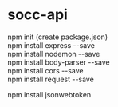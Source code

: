 # socc-api

npm init (create package.json)<br>
npm install express --save<br>
npm install nodemon --save<br>
npm install body-parser --save<br>
npm install cors --save<br>
npm install request --save<br>

npm install jsonwebtoken